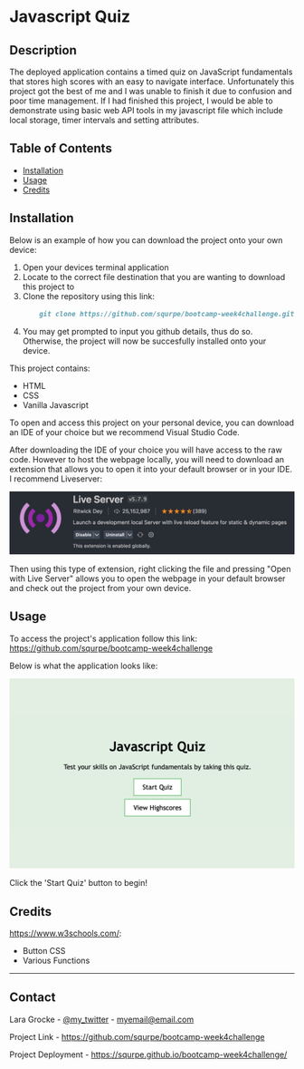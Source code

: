 # Javascript Quiz

## Description

The deployed application contains a timed quiz on JavaScript fundamentals that stores high scores with an easy to navigate interface. Unfortunately this project got the best of me and I was unable to finish it due to confusion and poor time management. If I had finished this project, I would be able to demonstrate using basic web API tools in my javascript file which include local storage, timer intervals and setting attributes.

## Table of Contents

- [Installation](#installation)
- [Usage](#usage)
- [Credits](#credits)

## Installation

Below is an example of how you can download the project onto your own device:

1. Open your devices terminal application
2. Locate to the correct file destination that you are wanting to download this project to
3. Clone the repository using this link: 
    ```md
        git clone https://github.com/squrpe/bootcamp-week4challenge.git
    ```
4. You may get prompted to input you github details, thus do so. Otherwise, the project will now be succesfully installed onto your device.

This project contains:
- HTML
- CSS
- Vanilla Javascript

To open and access this project on your personal device, you can download an IDE of your choice but we recommend Visual Studio Code.

After downloading the IDE of your choice you will have access to the raw code. However to host the webpage locally, you will need to download an extension that allows you to open it into your default browser or in your IDE. I recommend Liveserver:

![Live Server Image](assets/imgs/liveserver.png)

Then using this type of extension, right clicking the file and pressing "Open with Live Server" allows you to open the webpage in your default browser and check out the project from your own device.

## Usage

To access the project's application follow this link: https://github.com/squrpe/bootcamp-week4challenge

Below is what the application looks like:

![Project Image](assets/imgs/application.png)

Click the 'Start Quiz' button to begin!

## Credits

https://www.w3schools.com/:

- Button CSS
- Various Functions

---

## Contact

Lara Grocke - [@my_twitter](twitter.com) - [myemail@email.com](gmail.com)

Project Link - https://github.com/squrpe/bootcamp-week4challenge

Project Deployment - https://squrpe.github.io/bootcamp-week4challenge/
